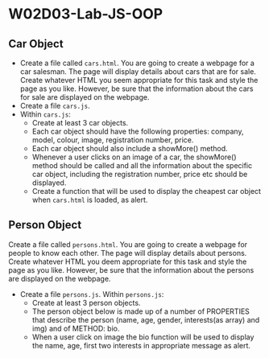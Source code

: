 # W02D03-Lab-JS-OOP
 
## Car Object
- Create a file called `cars.html`. You are going to create a webpage for a car salesman. The page will display details about cars that are for sale. Create whatever HTML you seem appropriate for this task and style the page as you like. However, be sure that the information about the cars for sale are displayed on the webpage.
- Create a file `cars.js`.
- Within `cars.js`:
    - Create at least 3 car objects.
    - Each car object should have the following properties: company, model, colour, image, registration number, price.
    - Each car object should also include a showMore() method. 
    - Whenever a user clicks on an image of a car, the showMore() method should be called and all the information about the specific car object, including the registration number, price etc should be displayed.
    - Create a function that will be used to display the cheapest car object when `cars.html` is loaded, as alert.

## Person Object
Create a file called `persons.html`. You are going to create a webpage for people to know each other. The page will display details about persons. Create whatever HTML you deem appropriate for this task and style the page as you like. However, be sure that the information about the persons are displayed on the webpage.
- Create a file `persons.js`. Within `persons.js`:
    - Create at least 3 person objects.
    - The person object below is made up of a number of PROPERTIES that describe the person (name, age, gender, interests(as array) and img) and of METHOD: bio.
    - When a user click on image the bio function will be used to display the name, age, first two interests in appropriate message as alert. 